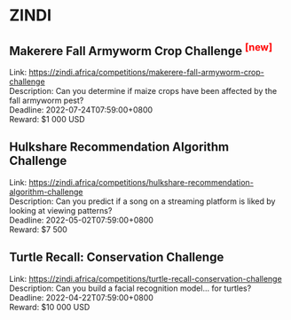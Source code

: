 # ZINDI



## Makerere Fall Armyworm Crop Challenge <sup style="color:red">[new]<sup>  

Link: https://zindi.africa/competitions/makerere-fall-armyworm-crop-challenge  
Description: Can you determine if maize crops have been affected by the fall armyworm pest?  
Deadline: 2022-07-24T07:59:00+0800  
Reward: $1 000 USD  


## Hulkshare Recommendation Algorithm Challenge

Link: https://zindi.africa/competitions/hulkshare-recommendation-algorithm-challenge  
Description: Can you predict if a song on a streaming platform is liked by looking at viewing patterns?  
Deadline: 2022-05-02T07:59:00+0800  
Reward: $7 500  


## Turtle Recall: Conservation Challenge

Link: https://zindi.africa/competitions/turtle-recall-conservation-challenge  
Description: Can you build a facial recognition model... for turtles?  
Deadline: 2022-04-22T07:59:00+0800  
Reward: $10 000 USD  


